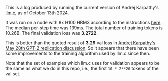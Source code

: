 This is a log produced by running the current version of Andrej Karpathy's [llm.c](https://github.com/karpathy/llm.c), as of October 13th 2024.

It was run on a node with 8x H100 HBM3 according to the instructions [here](https://github.com/karpathy/llm.c/discussions/481).
The median per-step time was 139ms. The total number of training tokens is 10.26B. The final validation loss was **3.2722**.

This is better than the quoted result of **3.29** val loss in
[Andrej Karpathy's May 28th GPT-2 replication discussion](https://github.com/karpathy/llm.c/discussions/481#:~:text=By%20the%20end%20of%20the%20optimization%20we%27ll%20get%20to%20about%203.29).
So it appears that there have been some improvements to the training algorithm used by llm.c since then.

Note that the set of examples which llm.c uses for validation appears to be the same as what we do in this repo, i.e., the first `10 * 2**20` tokens of the val set.

